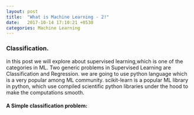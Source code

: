 ```yaml
---
layout: post
title:  "What is Machine Learning - 2!"
date:   2017-10-14 17:10:21 +0530
categories: Machine Learning
---
```


### Classification.

in this post we will explore about supervised learning,which is one of the categories in ML. Two generic problems in Supervised Learning are Classification and Regression. we are going to use python language which is a very popular among ML community. scikit-learn is a popular ML library in python, which use compiled scientific python libraries under the hood to make the computations smooth.

#### A Simple classification problem:

